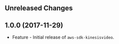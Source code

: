 Unreleased Changes
------------------

1.0.0 (2017-11-29)
------------------

* Feature - Initial release of `aws-sdk-kinesisvideo`.

